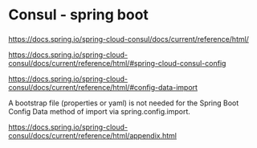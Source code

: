# Consul - spring boot

###
https://docs.spring.io/spring-cloud-consul/docs/current/reference/html/ 

https://docs.spring.io/spring-cloud-consul/docs/current/reference/html/#spring-cloud-consul-config

https://docs.spring.io/spring-cloud-consul/docs/current/reference/html/#config-data-import

A bootstrap file (properties or yaml) is not needed for the Spring Boot Config Data method of import via spring.config.import.

https://docs.spring.io/spring-cloud-consul/docs/current/reference/html/appendix.html